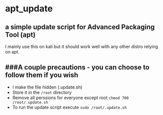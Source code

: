 # apt_update
## a simple update script for Advanced Packaging Tool (apt)

I mainly use this on kali but it should work well with any other distro relying on apt.

###A couple precautions - you can choose to follow them if you wish
--------------------------------------------------------------------------------------------------
* I make the file hidden (.update.sh)
* Store it in the ```/root``` directory 
* Remove all perssions for everyone except root ```chmod 700 /root/.update.sh```
* To run the update script execute ```sudo /root/.update.sh```
